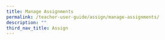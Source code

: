 ```yaml
---
title: Manage Assignments
permalink: /teacher-user-guide/assign/manage-assignments/
description: ""
third_nav_title: Assign
---
```

